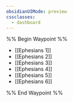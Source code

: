 ```yaml
---
obsidianUIMode: preview
cssclasses:
  - dashboard
---
```

%% Begin Waypoint %%
- [[Ephesians 1]]
- [[Ephesians 2]]
- [[Ephesians 3]]
- [[Ephesians 4]]
- [[Ephesians 5]]
- [[Ephesians 6]]

%% End Waypoint %%